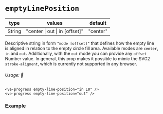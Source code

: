 # `emptyLinePosition`

<Badge class="mt-2" type="success" text="Animated" />

| type   | values                         | default  |
| ------ | ------------------------------ | -------- |
| String | "center \| out \| in [offset]" | "center" |

Descriptive string in form `"mode [offset]"` that defines how the empty line is aligned in relation to the empty circle fill area.
Available modes are `center`, `in` and `out`. Additionally, with the `out` mode you can provide any `offset` Number value.
In general, this prop makes it possible to mimic the SVG2 `stroke-aligment`, which is currently not supported in any browser.

###### Usage: 📜

```vue
<ve-progress empty-line-position="in 10" />
<ve-progress empty-line-position="out" />
```

### Example
<script setup>
  import EmptyLinePositionBasic from '../../.vitepress/theme/Guide/EmptyLinePosition/EmptyLinePositionBasic.vue';
</script>

<p>

<EmptyLinePositionBasic>
<template #code="{ data }">

```js-vue
<ve-progress
  empty-line-position="{{ data.emptyLinePosition }}"
  empty-color-fill="#265cff"
  :empty-thickness="30"
  empty-color="rgba(230, 233, 240, 0.1)"
  :progress="{{data.progress}}"
 />
```

</template>
</EmptyLinePositionBasic>

</p>
